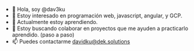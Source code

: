 - 👋 Hola, soy @dav3ku
- 👀 Estoy interesado en programación web, javascript, angular, y GCP.
- 🌱 Actualmente estoy aprendiendo.
- 💞️ Estoy buscando colaborar en proyectos que me ayuden a practicarlo aprendido. (paso a paso)
- 📫 Puedes contactarme davidku@dek.solutions

